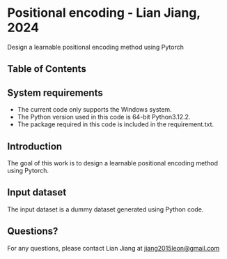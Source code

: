 # Positional encoding - Lian Jiang, 2024
Design a learnable positional encoding method using Pytorch

## Table of Contents

## System requirements
* The current code only supports the Windows system. 
* The Python version used in this code is 64-bit Python3.12.2.
* The package required in this code is included in the requirement.txt. 

## Introduction
The goal of this work is to design a learnable positional encoding method using Pytorch.

## Input dataset
The input dataset is a dummy dataset generated using Python code.

## Questions?
For any questions, please contact Lian Jiang at jiang2015leon@gmail.com


